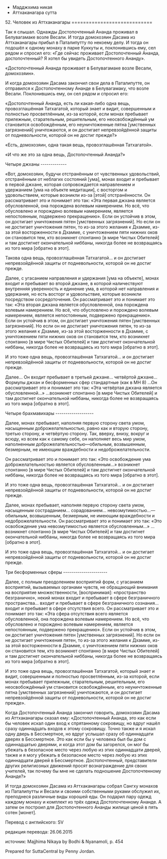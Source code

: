 









* Мадджхима никая
* Аттхаканагара сутта


52\. Человек из Аттхаканагары
\=\=\=\=\=\=\=\=\=\=\=\=\=\=\=\=\=\=\=\=\=\=\=\=\=\=\=\=



Так я слышал\. Однажды Достопочтенный Ананда проживал в Белувагамаке возле Весали\. И тогда домохозяин Дасама из Аттхаканагары прибыл в Паталипутту по некоему делу\. И тогда он подошёл к одному монаху в парке Куккуты и, поклонившись ему, сел рядом и спросил его: «Где сейчас проживает Достопочтенный Ананда, достопочтенный? Я хотел бы увидеть Достопочтенного Ананду»\.


«Достопочтенный Ананда проживает в Белувагамаке возле Весали, домохозяин»\.


И когда домохозяин Дасама закончил свои дела в Паталипутте, он отправился к Достопочтенному Ананде в Белувагамаку, что возле Весали\. Поклонившись ему, он сел рядом и спросил его:


«Достопочтенный Ананда, есть ли какая\-либо одна вещь, провозглашённая Татхагатой, который знает и видит, совершенным и полностью просветлённым, из\-за которой, если монах пребывает прилежным, старательным, решительным, его неосвобождённый ум становится освобождённым, его неуничтоженные пятна \[умственных загрязнений\] уничтожаются, и он достигает непревзойдённой защиты от подневольности, которой он не достиг прежде?»


«Есть, домохозяин, одна такая вещь, провозглашённая Татхагатой»\.


«И что же это за одна вещь, Достопочтенный Ананда?»


Четыре джханы
\-\-\-\-\-\-\-\-\-\-\-\-\-


«Вот, домохозяин, будучи отстранённым от чувственных удовольствий, отстранённым от неблагих состояний \[ума\], монах входит и пребывает в первой джхане, которая сопровождается направлением и удержанием \[ума на объекте медитации\], с восторгом и удовольствием, которые возникли из\-за \[этой\] отстранённости\. Он рассматривает это и понимает это так: «Эта первая джхана является обусловленной, она порождена волевым намерением\. Но всё, что обусловлено и порождено волевым намерением, является непостоянным, подвержено прекращению»\. Если он устойчив в этом, он достигает уничтожения пятен \[умственных загрязнений\]\. Но если он не достигает уничтожения пятен, то из\-за этого желания к Дхамме, из\-за этой восторженности в Дхамме, с уничтожением пяти нижних оков он становится тем, кто возникнет спонтанно \[в мире Чистых Обителей\] и там достигнет окончательной ниббаны, никогда более не возвращаясь из того мира \[обратно в этот\]\.


Такова одна вещь, провозглашённая Татхагатой… и он достигает непревзойдённой защиты от подневольности, которой он не достиг прежде\.


Далее, с угасанием направления и удержания \[ума на объекте\], монах входит и пребывает во второй джхане, в которой наличествуют внутренняя уверенность и единение ума, в которой нет направления и удержания, но есть восторг и удовольствие, которые возникли посредством сосредоточения\. Он рассматривает это и понимает это так: «Эта вторая джхана является обусловленной, она порождена волевым намерением\. Но всё, что обусловлено и порождено волевым намерением, является непостоянным, подвержено прекращению»\. Если он устойчив в этом, он достигает уничтожения пятен \[умственных загрязнений\]\. Но если он не достигает уничтожения пятен, то из\-за этого желания к Дхамме, из\-за этой восторженности в Дхамме, с уничтожением пяти нижних оков он становится тем, кто возникнет спонтанно \[в мире Чистых Обителей\] и там достигнет окончательной ниббаны, никогда более не возвращаясь из того мира \[обратно в этот\]\.


И это тоже одна вещь, провозглашённая Татхагатой… и он достигает непревзойдённой защиты от подневольности, которой он не достиг прежде\.


Далее… Он входит пребывает в третьей джхане… четвёртой джхане… Формулы джхан и бесформенных сфер стандартные \(как в МН 8\) …Он рассматривает это и понимает это так: «Эта четвёртая джхана является обусловленной…» …возникнет спонтанно \[в мире Чистых Обителей\] и там достигнет окончательной ниббаны, никогда более не возвращаясь из того мира \[обратно в этот\]\.


Четыре брахмавихары
\-\-\-\-\-\-\-\-\-\-\-\-\-\-\-\-\-\-\-


Далее, монах пребывает, наполняя первую сторону света умом, насыщенным доброжелательностью, равно как и вторую сторону, третью сторону, и четвёртую сторону\. Так, вверху, внизу, вокруг и всюду, ко всем как к самому себе, он наполняет весь мир умом, наполненным доброжелательностью—обильным, возвышенным, безмерным, не имеющим враждебности и недоброжелательности\.


Он рассматривает это и понимает это так: «Это освобождение ума доброжелательностью является обусловленным…» возникнет спонтанно \[в мире Чистых Обителей\] и там достигнет окончательной ниббаны, никогда более не возвращаясь из того мира \[обратно в этот\]\.


И это тоже одна вещь, провозглашённая Татхагатой… и он достигает непревзойдённой защиты от подневольности, которой он не достиг прежде\.


Далее, монах пребывает, наполняя первую сторону света умом, насыщенным состраданием… сорадованием… невозмутимостью…—обильным, возвышенным, безмерным, не имеющим враждебности и недоброжелательности\. Он рассматривает это и понимает это так: «Это освобождение ума невозмутимостью является обусловленным…» …возникнет спонтанно \[в мире Чистых Обителей\] и там достигнет окончательной ниббаны, никогда более не возвращаясь из того мира \[обратно в этот\]\.


И это тоже одна вещь, провозглашённая Татхагатой… и он достигает непревзойдённой защиты от подневольности, которой он не достиг прежде\.


Три бесформенных сферы
\-\-\-\-\-\-\-\-\-\-\-\-\-\-\-\-\-\-\-\-\-\-


Далее, с полным преодолением восприятий форм, с угасанием восприятий, вызываемых органами чувств, не обращающий внимания на восприятие множественности, \[воспринимая\]: «пространство безгранично», некий монах входит и пребывает в сфере безграничного пространства… входит и пребывает в сфере безграничного сознания… входит и пребывает в сфере отсутствия всего\. Он рассматривает это и понимает это так: «Эта сфера отсутствия всего является обусловленной, она порождена волевым намерением\. Но всё, что обусловлено и порождено волевым намерением, является непостоянным, подвержено прекращению»\. Если он устойчив в этом, он достигает уничтожения пятен \[умственных загрязнений\]\. Но если он не достигает уничтожения пятен, то из\-за этого желания к Дхамме, из\-за этой восторженности в Дхамме, с уничтожением пяти нижних оков он становится тем, кто возникнет спонтанно \[в мире Чистых Обителей\] и там достигнет окончательной ниббаны, никогда более не возвращаясь из того мира \[обратно в этот\]\.


И это тоже одна вещь, провозглашённая Татхагатой, который знает и видит, совершенным и полностью просветлённым, из\-за которой, если монах пребывает прилежным, старательным, решительным, его неосвобождённый ум становится освобождённым, его неуничтоженные пятна \[умственных загрязнений\] уничтожаются, и он достигает непревзойдённой защиты от подневольности, которой он не достиг прежде»\.


Когда Достопочтенный Ананда закончил говорить, домохозяин Дасама из Аттхаканагары сказал ему: «Достопочтенный Ананда, это как если бы человек искал один вход к спрятанному сокровищу, но вдруг нашёл сразу одиннадцать входов к этому сокровищу\. Точно также и я искал одну дверь в Бессмертное, но вдруг услышал сразу об одиннадцати дверях в Бессмертное\. Это как если бы у человека был бы дом с одиннадцатью дверями, и когда этот дом бы загорелся, он мог бы убежать в безопасное место через любую из этих одиннадцати дверей, также и я могу убежать в безопасное место через любую из этих одиннадцати дверей в Бессмертное\. Достопочтенный, представители других религиозных движений просят вознаграждение для своих учителей, так почему бы мне не сделать подношение Достопочтенному Ананде?»


И тогда домохозяин Дасама из Аттхаканагары собрал Сангху монахов из Паталипутты и Весали и своими собственными руками обслужил их, преподнеся различные виды хорошей еды\. Он подарил пару одежд каждому монаху и комплект из трёх одежд Достопочтенному Ананде\. А затем он построил для Достопочтенного Ананды жилище ценой в пять сотен \[монет\]\.



Перевод с английского: SV


редакция перевода: 26\.06\.2015


источник: Majjhima Nikaya by Bodhi & Nyanamoli, p\. 454


Prepared for SuttaCentral by Penny Jordan\.






